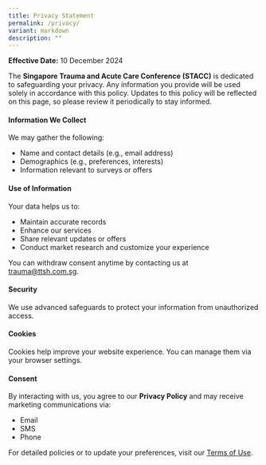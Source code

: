 ```yaml
---
title: Privacy Statement
permalink: /privacy/
variant: markdown
description: ""
---
```

**Effective Date:** 10 December 2024

The **Singapore Trauma and Acute Care Conference (STACC)** is dedicated to safeguarding your privacy. Any information you provide will be used solely in accordance with this policy. Updates to this policy will be reflected on this page, so please review it periodically to stay informed.

#### Information We Collect

We may gather the following:

*   Name and contact details (e.g., email address)
*   Demographics (e.g., preferences, interests)
*   Information relevant to surveys or offers

#### Use of Information

Your data helps us to:

*   Maintain accurate records
*   Enhance our services
*   Share relevant updates or offers
*   Conduct market research and customize your experience

You can withdraw consent anytime by contacting us at [trauma@ttsh.com.sg](mailto:trauma@ttsh.com.sg).

#### Security

We use advanced safeguards to protect your information from unauthorized access.

#### Cookies

Cookies help improve your website experience. You can manage them via your browser settings.

#### Consent

By interacting with us, you agree to our **Privacy Policy** and may receive marketing communications via:

*   Email
*   SMS
*   Phone

For detailed policies or to update your preferences, visit our [Terms of Use](/terms-of-use/).